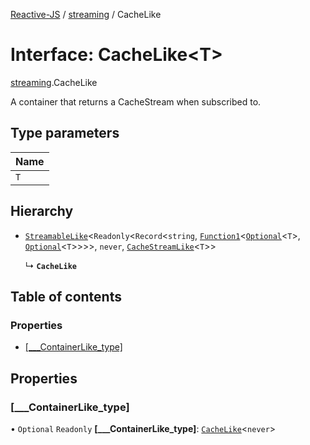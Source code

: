 [Reactive-JS](../README.md) / [streaming](../modules/streaming.md) / CacheLike

# Interface: CacheLike<T\>

[streaming](../modules/streaming.md).CacheLike

A container that returns a CacheStream when subscribed to.

## Type parameters

| Name |
| :------ |
| `T` |

## Hierarchy

- [`StreamableLike`](streaming.StreamableLike.md)<`Readonly`<`Record`<`string`, [`Function1`](../modules/functions.md#function1)<[`Optional`](../modules/functions.md#optional)<`T`\>, [`Optional`](../modules/functions.md#optional)<`T`\>\>\>\>, `never`, [`CacheStreamLike`](streaming.CacheStreamLike.md)<`T`\>\>

  ↳ **`CacheLike`**

## Table of contents

### Properties

- [[\_\_\_ContainerLike\_type]](streaming.CacheLike.md#[___containerlike_type])

## Properties

### [\_\_\_ContainerLike\_type]

• `Optional` `Readonly` **[\_\_\_ContainerLike\_type]**: [`CacheLike`](streaming.CacheLike.md)<`never`\>
